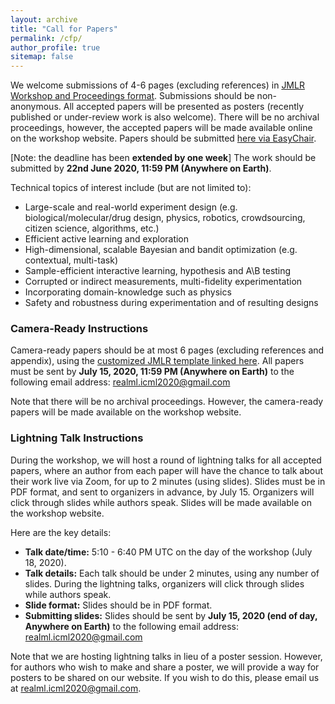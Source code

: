 ```yaml
---
layout: archive
title: "Call for Papers"
permalink: /cfp/
author_profile: true
sitemap: false
---
```


<!-- <p style="text-align: justify;">
Now is the perfect time for experiment design and active learning methods to make serious headway on a variety of modern challenges and domains. For example, many experiment design tasks involve vast and unstructured search spaces (e.g., the number of potential drug-like molecules is estimated between 10^23 and 10^60), immense amounts of unlabeled data, costly experiments, constraints in the data collection process, the potential for massive parallelism in experimentation, and corrupted or disagreeing measurement outcomes. We are particularly interested in understanding the current issues preventing the broad application of experiment design and active learning methods to these challenges, as well as initial successes.</p> -->
<!--<p style="text-align: justify;">-->
<!--</p>-->

We welcome submissions of 4-6 pages (excluding references) in [JMLR Workshop and Proceedings format](https://www.overleaf.com/latex/templates/template-for-journal-of-machine-learning-research-jmlr-with-jmlr2e-dot-sty/vjcpxhvztrjn). Submissions should be non-anonymous. All accepted papers will be presented as posters (recently published or under-review work is also welcome). There will be no archival proceedings, however, the accepted papers will be made available online on the workshop website. Papers should be submitted [here via EasyChair](https://easychair.org/cfp/realml-icml2020).

[Note: the deadline has been **extended by one week**] The work should be submitted by **22nd June 2020, 11:59 PM (Anywhere on Earth)**.

Technical topics of interest include (but are not limited to):
* Large-scale and real-world experiment design (e.g. biological/molecular/drug design, physics, robotics, crowdsourcing, citizen science, algorithms, etc.) 
* Efficient active learning and exploration
* High-dimensional, scalable Bayesian and bandit optimization (e.g. contextual, multi-task)
* Sample-efficient interactive learning, hypothesis and A\B testing
* Corrupted or indirect measurements, multi-fidelity experimentation
* Incorporating domain-knowledge such as physics
* Safety and robustness during experimentation and of resulting designs



### Camera-Ready Instructions
Camera-ready papers should be at most 6 pages (excluding references and appendix), using the [customized JMLR template linked here](camera_ready_jmlr_tex_template.zip).
All papers must be sent by **July 15, 2020, 11:59 PM (Anywhere on Earth)** to the following email address: realml.icml2020@gmail.com

Note that there will be no archival proceedings. However, the camera-ready papers will be made available on the workshop website.


### Lightning Talk Instructions
During the workshop, we will host a round of lightning talks for all accepted papers, where an author from each paper will have the chance to talk about their work live via Zoom, for up to 2 minutes (using slides). Slides must be in PDF format, and sent to organizers in advance, by July 15. Organizers will click through slides while authors speak. Slides will be made available on the workshop website.

Here are the key details:
* **Talk date/time:** 5:10 - 6:40 PM UTC on the day of the workshop (July 18, 2020).
* **Talk details:** Each talk should be under 2 minutes, using any number of slides. During the lightning talks, organizers will click through slides while authors speak.
* **Slide format:** Slides should be in PDF format.
* **Submitting slides:** Slides should be sent by **July 15, 2020 (end of day, Anywhere on Earth)** to the following email address: realml.icml2020@gmail.com

Note that we are hosting lightning talks in lieu of a poster session. However, for authors who wish to make and share a poster, we will provide a way for posters to be shared on our website. If you wish to do this, please email us at realml.icml2020@gmail.com.
